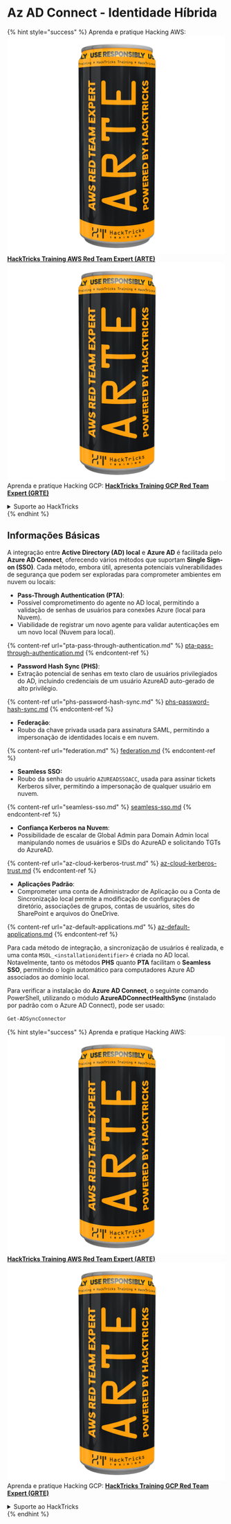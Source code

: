 # Az AD Connect - Identidade Híbrida

{% hint style="success" %}
Aprenda e pratique Hacking AWS:<img src="../../../../.gitbook/assets/image (1) (1) (1).png" alt="" data-size="line">[**HackTricks Training AWS Red Team Expert (ARTE)**](https://training.hacktricks.xyz/courses/arte)<img src="../../../../.gitbook/assets/image (1) (1) (1).png" alt="" data-size="line">\
Aprenda e pratique Hacking GCP: <img src="../../../../.gitbook/assets/image (2).png" alt="" data-size="line">[**HackTricks Training GCP Red Team Expert (GRTE)**<img src="../../../../.gitbook/assets/image (2).png" alt="" data-size="line">](https://training.hacktricks.xyz/courses/grte)

<details>

<summary>Suporte ao HackTricks</summary>

* Confira os [**planos de assinatura**](https://github.com/sponsors/carlospolop)!
* **Junte-se ao** 💬 [**grupo do Discord**](https://discord.gg/hRep4RUj7f) ou ao [**grupo do telegram**](https://t.me/peass) ou **siga**-nos no **Twitter** 🐦 [**@hacktricks\_live**](https://twitter.com/hacktricks_live)**.**
* **Compartilhe truques de hacking enviando PRs para os repositórios do** [**HackTricks**](https://github.com/carlospolop/hacktricks) e [**HackTricks Cloud**](https://github.com/carlospolop/hacktricks-cloud).

</details>
{% endhint %}

## Informações Básicas

A integração entre **Active Directory (AD) local** e **Azure AD** é facilitada pelo **Azure AD Connect**, oferecendo vários métodos que suportam **Single Sign-on (SSO)**. Cada método, embora útil, apresenta potenciais vulnerabilidades de segurança que podem ser exploradas para comprometer ambientes em nuvem ou locais:

* **Pass-Through Authentication (PTA)**:
* Possível comprometimento do agente no AD local, permitindo a validação de senhas de usuários para conexões Azure (local para Nuvem).
* Viabilidade de registrar um novo agente para validar autenticações em um novo local (Nuvem para local).

{% content-ref url="pta-pass-through-authentication.md" %}
[pta-pass-through-authentication.md](pta-pass-through-authentication.md)
{% endcontent-ref %}

* **Password Hash Sync (PHS)**:
* Extração potencial de senhas em texto claro de usuários privilegiados do AD, incluindo credenciais de um usuário AzureAD auto-gerado de alto privilégio.

{% content-ref url="phs-password-hash-sync.md" %}
[phs-password-hash-sync.md](phs-password-hash-sync.md)
{% endcontent-ref %}

* **Federação**:
* Roubo da chave privada usada para assinatura SAML, permitindo a impersonação de identidades locais e em nuvem.

{% content-ref url="federation.md" %}
[federation.md](federation.md)
{% endcontent-ref %}

* **Seamless SSO:**
* Roubo da senha do usuário `AZUREADSSOACC`, usada para assinar tickets Kerberos silver, permitindo a impersonação de qualquer usuário em nuvem.

{% content-ref url="seamless-sso.md" %}
[seamless-sso.md](seamless-sso.md)
{% endcontent-ref %}

* **Confiança Kerberos na Nuvem**:
* Possibilidade de escalar de Global Admin para Domain Admin local manipulando nomes de usuários e SIDs do AzureAD e solicitando TGTs do AzureAD.

{% content-ref url="az-cloud-kerberos-trust.md" %}
[az-cloud-kerberos-trust.md](az-cloud-kerberos-trust.md)
{% endcontent-ref %}

* **Aplicações Padrão**:
* Comprometer uma conta de Administrador de Aplicação ou a Conta de Sincronização local permite a modificação de configurações de diretório, associações de grupos, contas de usuários, sites do SharePoint e arquivos do OneDrive.

{% content-ref url="az-default-applications.md" %}
[az-default-applications.md](az-default-applications.md)
{% endcontent-ref %}

Para cada método de integração, a sincronização de usuários é realizada, e uma conta `MSOL_<installationidentifier>` é criada no AD local. Notavelmente, tanto os métodos **PHS** quanto **PTA** facilitam o **Seamless SSO**, permitindo o login automático para computadores Azure AD associados ao domínio local.

Para verificar a instalação do **Azure AD Connect**, o seguinte comando PowerShell, utilizando o módulo **AzureADConnectHealthSync** (instalado por padrão com o Azure AD Connect), pode ser usado:
```powershell
Get-ADSyncConnector
```
{% hint style="success" %}
Aprenda e pratique Hacking AWS:<img src="../../../../.gitbook/assets/image (1) (1) (1).png" alt="" data-size="line">[**HackTricks Training AWS Red Team Expert (ARTE)**](https://training.hacktricks.xyz/courses/arte)<img src="../../../../.gitbook/assets/image (1) (1) (1).png" alt="" data-size="line">\
Aprenda e pratique Hacking GCP: <img src="../../../../.gitbook/assets/image (2).png" alt="" data-size="line">[**HackTricks Training GCP Red Team Expert (GRTE)**<img src="../../../../.gitbook/assets/image (2).png" alt="" data-size="line">](https://training.hacktricks.xyz/courses/grte)

<details>

<summary>Suporte ao HackTricks</summary>

* Confira os [**planos de assinatura**](https://github.com/sponsors/carlospolop)!
* **Junte-se ao** 💬 [**grupo do Discord**](https://discord.gg/hRep4RUj7f) ou ao [**grupo do telegram**](https://t.me/peass) ou **siga**-nos no **Twitter** 🐦 [**@hacktricks\_live**](https://twitter.com/hacktricks_live)**.**
* **Compartilhe truques de hacking enviando PRs para os repositórios do** [**HackTricks**](https://github.com/carlospolop/hacktricks) e [**HackTricks Cloud**](https://github.com/carlospolop/hacktricks-cloud).

</details>
{% endhint %}

